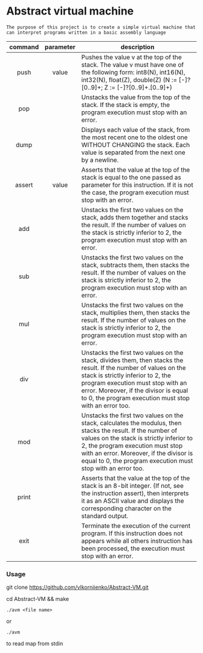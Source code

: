 # Abstract virtual machine
`The purpose of this project is to create a simple virtual machine that can interpret programs written in a basic assembly language`

| command | parameter | description                                              |
|:-------:|:---------:|----------------------------------------------------------|
|push     | value     |Pushes the value v at the top of the stack. The value v must have one of the following form: int8(N), int16(N), int32(N),  float(Z), double(Z) (N := [-]?[0..9]+; Z := [-]?[0..9]+.[0..9]+)
|pop      |           |Unstacks the value from the top of the stack. If the stack is empty, the program execution must stop with an error.
|dump     |           |Displays each value of the stack, from the most recent one to the oldest one WITHOUT CHANGING the stack. Each value is separated from the next one by a newline.
|assert   | value     |Asserts that the value at the top of the stack is equal to the one passed as parameter for this instruction. If it is not the case, the program execution must stop with an error.
| add     |           |Unstacks the first two values on the stack, adds them together and stacks the result. If the number of values on the stack is strictly inferior to 2, the program execution must stop with an error.
|sub      |           |Unstacks the first two values on the stack, subtracts them, then stacks the result. If the number of values on the stack is strictly inferior to 2, the program execution must stop with an error.
|mul      |           |Unstacks the first two values on the stack, multiplies them, then stacks the result. If the number of values on the stack is strictly inferior to 2, the program execution must stop with an error.
|div      |           |Unstacks the first two values on the stack, divides them, then stacks the result. If the number of values on the stack is strictly inferior to 2, the program execution must stop with an error. Moreover, if the divisor is equal to 0, the program execution must stop with an error too.
|mod      |           |Unstacks the first two values on the stack, calculates the modulus, then stacks the result. If the number of values on the stack is strictly inferior to 2, the program execution must stop with an error. Moreover, if the divisor is equal to 0, the program execution must stop with an error too.
|print    |           |Asserts that the value at the top of the stack is an 8-bit integer. (If not, see the instruction assert), then interprets it as an ASCII value and displays the corresponding character on the standard output.
|exit     |           |Terminate the execution of the current program. If this instruction does not appears while all others instruction has been processed, the execution must stop with an error.

###   Usage
git clone https://github.com/vlkorniienko/Abstract-VM.git

cd Abstract-VM && make
```
./avm <file name>
```
or
```
./avm 
``` 
to read map from stdin
